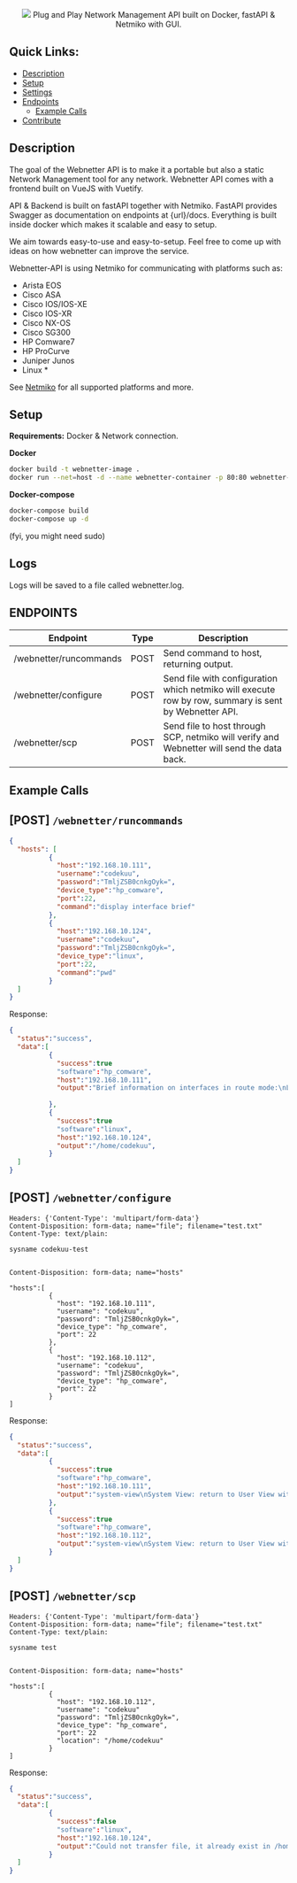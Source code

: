 <p align="center">
  <img src="https://i.imgur.com/SWoPeSe.png">
Plug and Play Network Management API built on Docker, fastAPI & Netmiko with GUI.
</p>

## Quick Links:
- [Description](#description)
- [Setup](#setup)
- [Settings](#settings)
- [Endpoints](#endpoints)
  - [Example Calls](#example-calls)
- [Contribute](contribute)


## Description

The goal of the Webnetter API is to make it a portable but also a static Network Management tool for any network.
Webnetter API comes with a frontend built on VueJS with Vuetify.

API & Backend is built on fastAPI together with Netmiko.
FastAPI provides Swagger as documentation on endpoints at {url}/docs.
Everything is built inside docker which makes it scalable and easy to setup.

We aim towards easy-to-use and easy-to-setup.
Feel free to come up with ideas on how webnetter can improve the service.

Webnetter-API is using Netmiko for communicating with platforms such as:
- Arista EOS
- Cisco ASA
- Cisco IOS/IOS-XE
- Cisco IOS-XR
- Cisco NX-OS
- Cisco SG300
- HP Comware7
- HP ProCurve
- Juniper Junos
- Linux *

See [Netmiko](https://github.com/ktbyers/netmiko) for all supported platforms and more. 

## Setup
**Requirements:** Docker & Network connection.

**Docker**
```bash
docker build -t webnetter-image .
docker run --net=host -d --name webnetter-container -p 80:80 webnetter-image
```
**Docker-compose**
```bash
docker-compose build
docker-compose up -d
```
(fyi, you might need sudo)

## Logs
Logs will be saved to a file called webnetter.log.


## ENDPOINTS

Endpoint | Type | Description
--|--|--
/webnetter/runcommands | POST | Send command to host, returning output.
/webnetter/configure | POST | Send file with configuration which netmiko will execute row by row, summary is sent by Webnetter API.
/webnetter/scp | POST | Send file to host through SCP, netmiko will verify and Webnetter will send the data back.

## Example Calls

## **[POST]** ```/webnetter/runcommands```
```json
{
  "hosts": [
          {
            "host":"192.168.10.111",
            "username":"codekuu",
            "password":"TmljZSB0cnkgOyk=",
            "device_type":"hp_comware",
            "port":22,
            "command":"display interface brief"
          },
          {
            "host":"192.168.10.124",
            "username":"codekuu",
            "password":"TmljZSB0cnkgOyk=",
            "device_type":"linux",
            "port":22,
            "command":"pwd"
          }
  ]
}
```

Response:
```json
{
  "status":"success",
  "data":[
          {
            "success":true
            "software":"hp_comware",
            "host":"192.168.10.111",
            "output":"Brief information on interfaces in route mode:\nLink: ADM - administratively down; Stby - standby\nProtocol: (s) - spoofing\nInterface            Link Protocol Primary IP      Description                \nInLoop0              UP   UP(s)    --                                         \nNULL0                UP   UP(s)    --                                         \nVlan10               UP   UP       192.168.10.111                             \n\nBrief information on interfaces in bridge mode:\nLink: ADM - administratively down; Stby - standby\nSpeed: (a) - auto\nDuplex: (a)/A - auto; H - half; F - full\nType: A - access; T - trunk; H - hybrid\nInterface            Link Speed   Duplex Type PVID Description                \nGE1/0/1              UP   1G(a)   F(a)   T    10           UPLINK-192.168.10.1\nGE1/0/2              DOWN auto    A      A    1337                            \nGE1/0/3              DOWN auto    A      A    1337                            \nGE1/0/4              DOWN auto    A      A    1337                            \nGE1/0/5              DOWN auto    A      A    1337                            \nGE1/0/6              DOWN auto    A      A    1337                            \nGE1/0/7              DOWN auto    A      A    1337                            \nGE1/0/8              DOWN auto    A      A    1337                            \nGE1/0/9              DOWN auto    A      A    1337                            \nGE1/0/10             DOWN auto    A      A    1337                            \nGE1/0/11             DOWN auto    A      A    1337                            \nGE1/0/12             DOWN auto    A      A    1337                            \nGE1/0/13             DOWN auto    A      A    1337                            \nGE1/0/14             DOWN auto    A      A    1337                            \nGE1/0/15             DOWN auto    A      A    1337                            \nGE1/0/16             DOWN auto    A      A    1337                            \nGE1/0/17             DOWN auto    A      A    1337                            \nGE1/0/18             DOWN auto    A      A    1337                            \nGE1/0/19             DOWN auto    A      A    1337                            \nGE1/0/20             DOWN auto    A      A    1337                            \nGE1/0/21             DOWN auto    A      A    1337                            \nGE1/0/22             DOWN auto    A      A    1337                            \nGE1/0/23             DOWN auto    A      A    1337                            \nGE1/0/24             DOWN auto    A      A    1337                            \nXGE1/0/25            DOWN auto    A      A    1                               \nXGE1/0/26            DOWN auto    A      A    1                               \nXGE1/0/27            DOWN auto    A      A    1                               \nXGE1/0/28            DOWN auto    A      A    1                               \n",
        
          },
          {
            "success":true
            "software":"linux",
            "host":"192.168.10.124",
            "output":"/home/codekuu",
          }
  ]
}
```



## **[POST]** ```/webnetter/configure```
```text
Headers: {'Content-Type': 'multipart/form-data'}
Content-Disposition: form-data; name="file"; filename="test.txt"
Content-Type: text/plain:

sysname codekuu-test


Content-Disposition: form-data; name="hosts"

"hosts":[
          {
            "host": "192.168.10.111",
            "username": "codekuu",
            "password": "TmljZSB0cnkgOyk=",
            "device_type": "hp_comware",
            "port": 22
          },
          {
            "host": "192.168.10.112",
            "username": "codekuu",
            "password": "TmljZSB0cnkgOyk=",
            "device_type": "hp_comware",
            "port": 22
          }
]
```

Response:
```json
{
  "status":"success",
  "data":[      
          {
            "success":true
            "software":"hp_comware",
            "host":"192.168.10.111",
            "output":"system-view\nSystem View: return to User View with Ctrl+Z.\n[codekuu-test]sysname codekuu-test\n[codekuu-test]return\n<codekuu-test>",
          },
          {
            "success":true
            "software":"hp_comware",
            "host":"192.168.10.112",
            "output":"system-view\nSystem View: return to User View with Ctrl+Z.\n[codekuu-test]sysname codekuu-test\n[codekuu-test]return\n<codekuu-test>",
          }
  ]
}

```



## **[POST]** ```/webnetter/scp```
```text
Headers: {'Content-Type': 'multipart/form-data'}
Content-Disposition: form-data; name="file"; filename="test.txt"
Content-Type: text/plain:

sysname test


Content-Disposition: form-data; name="hosts"

"hosts":[
          {
            "host": "192.168.10.112",
            "username": "codekuu"
            "password": "TmljZSB0cnkgOyk=",
            "device_type": "hp_comware",
            "port": 22
            "location": "/home/codekuu"
          }
]

```

Response:
```json
{
  "status":"success",
  "data":[
          {
            "success":false
            "software":"linux",
            "host":"192.168.10.124",
            "output":"Could not transfer file, it already exist in /home/pi.",
          }
  ]
}
```